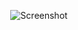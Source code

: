<p align="center">
    <img src="https://raw.githubusercontent.com/estatra/dotfiles/master/screenshot.png"
    alt="Screenshot"/>
</p>
